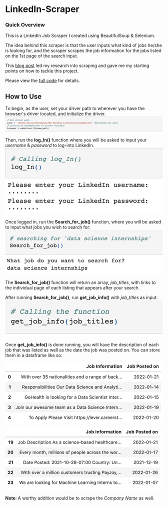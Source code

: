 # LinkedIn-Scraper

### Quick Overview

This is a LinkedIn Job Scraper I created using BeautifulSoup & Selenium.

The idea behind this scraper is that the user inputs what kind of jobs he/she is looking for, and the scraper scrapes the job information for the jobs listed on the 1st page of the search input.

This [blog post](https://levelup.gitconnected.com/linkedin-scrapper-a3e6790099b5) led my research into scraping and gave me my starting points on how to tackle this project.

Please view the [full code](https://github.com/ckelaid/LinkedIn-Scraper/blob/main/LinkedIn%20Scraper.ipynb) for details.


## How to Use

To begin, as the user, set your driver path to wherever you have the browser's driver located, and initialize the driver. ![Image](Step-0.png)

Then, run the **log_In()** function where you will be asked to input your *username* & *password* to log-into LinkedIn.
![Image](Step-1.png)

Once logged in, run the **Search_for_job()** function, where you will be asked to input what jobs you wish to search for: ![Image](Step-2.png)

The **Search_for_job()** function will return an array, *job_titles*, with links to the individual page of each listing that appears after your search.


After running **Search_for_job()**, run **get_job_info()** with *job_titles* as input: ![Image](Step-3.png)

Once **get_job_info()** is done running, you will have the description of each job that was listed as well as the date the job was posted on. You can store them in a dataframe like so:

![Image](Step-4.png) 

![Image](Step-5.png)


**Note**: A worthy addition would be to scrape the *Company Name* as well.
